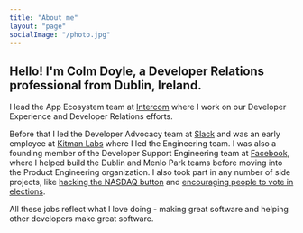 ```yaml
---
title: "About me"
layout: "page"
socialImage: "/photo.jpg"
---
```


##  Hello! I'm Colm Doyle, a Developer Relations professional from Dublin, Ireland.

I lead the App Ecosystem team at [Intercom](https://www.intercom.com) where I work on our Developer Experience and Developer Relations efforts.

Before that I led the Developer Advocacy team at [Slack](https://www.slack.com) and was an early employee at [Kitman Labs](https://kitmanlabs.com) where I led the Engineering team. I was also a founding member of the Developer Support Engineering team at [Facebook](https://developers.facebook.com), where I helped build the Dublin and Menlo Park teams before moving into the Product Engineering organization. I also took part in any number of side projects, like [hacking the NASDAQ button](http://techcrunch.com/2012/05/18/how-facebook-hacked-the-nasdaq-button/) and [encouraging people to vote in elections](https://www.facebook.com/notes/facebook-data-science/the-2012-election-day-through-the-facebook-lens/10151181043778859/).

All these jobs reflect what I love doing - making great software and helping other developers make great software.